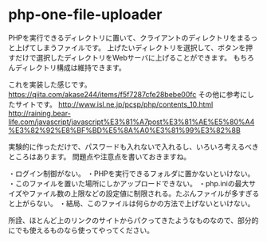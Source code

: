 # php-one-file-uploader

PHPを実行できるディレクトリに置いて、クライアントのディレクトリをまるっと上げてしまうファイルです。
上げたいディレクトリを選択して、ボタンを押すだけで選択したディレクトリをWebサーバに上げることができます。
もちろんディレクトリ構成は維持できます。

これを実装した感じです。
https://qiita.com/akase244/items/f5f7287cfe28bebe00fc
その他に参考にしたサイトです。
http://www.isl.ne.jp/pcsp/php/contents_10.html
http://raining.bear-life.com/javascript/javascript%E3%81%A7post%E3%81%AE%E5%80%A4%E3%82%92%E8%BF%BD%E5%8A%A0%E3%81%99%E3%82%8B

実験的に作っただけで、パスワードも入れないで入れるし、いろいろ考えるべきところはあります。
問題点や注意点を書いておきますね。

・ログイン制御がない。
・PHPを実行できるフォルダに置かないといけない。
・このファイルを置いた場所にしかアップロードできない。
・php.iniの最大サイズやファイル数の上限などの設定値に制限される。たぶんファイルが多すぎると上がらない。
・結局、このファイルは何らかの方法で上げないといけない。

所詮、ほとんど上のリンクのサイトからパクってきたようなものなので、部分的にでも使えるものなら使ってやってください。
